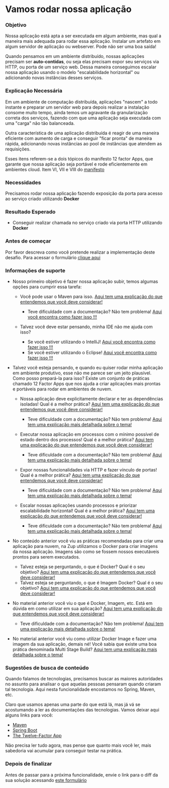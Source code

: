 # Vamos rodar nossa aplicação

### Objetivo

Nossa aplicação está apta a ser executada em algum ambiente, mas qual a maneira mais adequada para rodar essa aplicação. 
Instalar um artefato em algum servidor de aplicação ou webserver. Pode não ser uma boa saída!

Quando pensamos em um ambiente distribuído, nossas aplicações precisam ser **auto-contidas**, ou seja elas precisam 
expor seu serviços via HTTP, ou porta de um serviço web. Dessa maneira conseguimos escalar nossa aplicação usando o 
modelo "escalabilidade horizontal" ou adicionando novas instâncias desses serviços.

### Explicação Necessária

Em um ambiente de computação distribuída, aplicações "nascem" a todo instante e preparar um servidor web para depois 
realizar a instalação consome muito tempo, ainda temos um agravante da granularização correta dos serviços, fazendo com 
que uma aplicação seja executada com uma "carga" não tão balanceada.

Outra característica de uma aplicação distribuída é reagir de uma maneira eficiente com aumento de carga e conseguir 
"ficar pronta" de maneira rápida, adicionando novas instâncias ao pool de instâncias que atendem as requisições.

Esses itens referem-se a dois tópicos do manifesto 12 factor Apps, que garante que nossa aplicação seja portável e rode 
eficientemente em ambientes cloud. Item VI, VII e VIII do [manifesto](https://12factor.net/pt_br/)

### Necessidades

Precisamos rodar nossa aplicação fazendo exposição da porta para acesso ao serviço criado utilizando **Docker**

### Resultado Esperado

- Conseguir realizar chamada no serviço criado via porta HTTP utilizando **Docker**

### Antes de começar

Por favor descreva como você pretende realizar a implementação deste desafio. Para acessar o formulário [clique aqui](https://docs.google.com/forms/d/e/1FAIpQLSeS2MT4iG6qDH31Xz7qVOXYdojaTK9lUcTDASlNHMNZGPXLYA/viewform)

### Informações de suporte

* Nosso primeiro objetivo é fazer nossa aplicação subir, temos algumas opções para cumprir essa tarefa:

    * Você pode usar o Maven para isso. [Aqui tem uma explicação do que entendemos que você deve considerar!](https://docs.spring.io/spring-boot/docs/current/maven-plugin/reference/html/#run)
        * Teve dificuldade com a documentação? Não tem problema! [Aqui você encontra como fazer isso !!!](../../informacao_suporte/maven-spring.boot-run.md) 
    
    * Talvez você deve estar pensando, minha IDE não me ajuda com isso?
        * Se você estiver utilizando o IntelliJ! [Aqui você encontra como fazer isso !!!](https://www.jetbrains.com/help/idea/spring-boot.html)
        * Se você estiver utilizando o Eclipse! [Aqui você encontra como fazer isso !!!](https://www.eclipse.org/community/eclipse_newsletter/2018/february/springboot.php)  

* Talvez você esteja pensando, e quando eu quiser rodar minha aplicação em ambiente produtivo, esse não me parece ser um jeito plausível. Como posso prepará-la 
para isso? Existe um conjunto de práticas chamado 12 Factor Apps que nos ajuda a criar aplicações mais prontas e portáveis para rodar em ambientes de nuvem.

  * Nossa aplicação deve explicitamente declarar e ter as dependências isoladas! Qual é a melhor prática? [Aqui tem uma explicação do que entendemos que você deve considerar!](https://12factor.net/pt_br/dependencies)  
    * Teve dificuldade com a documentação? Não tem problema! [Aqui tem uma explicação mais detalhada sobre o tema!](../../informacao_procedural/twelve-factor-dependencies.md)  
  
  * Executar nossa aplicação em processos com o mínimo possível de estado dentro dos processos! Qual é a melhor prática? [Aqui tem uma explicação do que entendemos que você deve considerar!](https://12factor.net/pt_br/processes)
    * Teve dificuldade com a documentação? Não tem problema! [Aqui tem uma explicação mais detalhada sobre o tema!](../../informacao_procedural/twelve-factor-processes.md) 
  
  * Expor nossas funcionalidades via HTTP e fazer vínculo de portas! Qual é a melhor prática? [Aqui tem uma explicação do que entendemos que você deve considerar!](https://12factor.net/pt_br/port-binding)
    * Teve dificuldade com a documentação? Não tem problema! [Aqui tem uma explicação mais detalhada sobre o tema!](../../informacao_procedural/twelve-factor-port-binding.md)
  
  * Escalar nossas aplicações usando processos e priorizar escalabilidade horizontal! Qual é a melhor prática? [Aqui tem uma explicação do que entendemos que você deve considerar!](https://12factor.net/pt_br/concurrency)
    * Teve dificuldade com a documentação? Não tem problema! [Aqui tem uma explicação mais detalhada sobre o tema!](../../informacao_procedural/twelve-factor-concurrency.md)
    
* No conteúdo anterior você viu as práticas recomendadas para criar uma aplicação para nuvem, na Zup utilizamos o Docker para criar imagens da nossa aplicação. Imagens são como se fossem nossos executáveis prontos
  para serem executados.
  
  * Talvez esteja se perguntando, o que é Docker? Qual é o seu objetivo? [Aqui tem uma explicação do que entendemos que você deve considerar!](https://www.docker.com/)
  * Talvez esteja se perguntando, o que é Imagem Docker? Qual é o seu objetivo? [Aqui tem uma explicação do que entendemos que você deve considerar!](https://docs.docker.com/get-started/overview/)

* No material anterior você viu o que é Docker, Imagem, etc. Está em dúvida em como utilizar em sua aplicação? [Aqui tem uma explicação do que entendemos que você deve considerar!](https://spring.io/guides/gs/spring-boot-docker/)

  * Teve dificuldade com a documentação? Não tem problema! [Aqui tem uma explicação mais detalhada sobre o tema!](../../informacao_procedural/imagem-dockerfile.md)
  
* No material anterior você viu como utilizar Docker Image e fazer uma imagem da sua aplicação, demais né! Você sabia que existe uma boa prática denominada Multi Stage Build? [Aqui tem uma explicação mais detalhada sobre o tema!](../../informacao_procedural/imagem-dockerfile-multi-stage.md)  

### Sugestões de busca de conteúdo

Quando falamos de tecnologias, precisamos buscar as maiores autoridades no assunto para analisar o que aquelas pessoas 
pensaram quando criaram tal tecnologia. Aqui nesta funcionalidade encostamos no Spring, Maven, etc. 

Claro que usamos apenas uma parte do que está lá, mas já vá se acostumando a ler as documentações das tecnologias. 
Vamos deixar aqui alguns links para você:

* [Maven](https://maven.apache.org/what-is-maven.html)
* [Spring Boot](https://spring.io/projects/spring-boot)
* [The Twelve-Factor App](https://12factor.net/pt_br/)

Não precisa ler tudo agora, mas pense que quanto mais você ler, mais sabedoria vai acumular para conseguir testar na prática.

### Depois de finalizar

Antes de passar para a próxima funcionalidade, envie o link para o diff da sua solução acessando [este formulário](https://docs.google.com/forms/d/e/1FAIpQLSeU03q868bzg6OI0Y3VbOkAXpFOUax9B6c8TGHdVTSmbCa8Tw/viewform)
